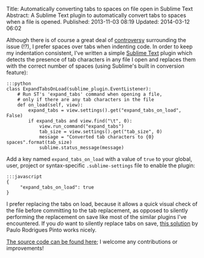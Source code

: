 Title: Automatically converting tabs to spaces on file open in Sublime Text
Abstract: A Sublime Text plugin to automatically convert tabs to spaces when a file is opened.
Published: 2013-11-03 08:19
Updated: 2014-03-12 06:02

Although there is of course a great deal of [controversy](http://programmers.stackexchange.com/questions/57/tabs-versus-spaceswhat-is-the-proper-indentation-character-for-everything-in-e "External Link: Tabs Versus Spaces (Stack Overflow)") surrounding the issue (!?), I prefer spaces over tabs when indenting code. In order to keep my indentation consistent, I've written a simple [Sublime Text](http://www.sublimetext.com/ "External Link: Sublime Text") plugin which detects the presence of tab characters in any file I open and replaces them with the correct number of spaces (using Sublime's built in conversion feature):

    :::python
    class ExpandTabsOnLoad(sublime_plugin.EventListener):
        # Run ST's 'expand_tabs' command when opening a file,
        # only if there are any tab characters in the file
        def on_load(self, view):
            expand_tabs = view.settings().get("expand_tabs_on_load", False)
            if expand_tabs and view.find("\t", 0):
                view.run_command("expand_tabs")
                tab_size = view.settings().get("tab_size", 0)
                message = "Converted tab characters to {0} spaces".format(tab_size)
                sublime.status_message(message)

Add a key named `expand_tabs_on_load` with a value of `true` to your global, user, project or syntax-specific `.sublime-settings` file to enable the plugin:

    :::javascript
    {
         "expand_tabs_on_load": true
    }

I prefer replacing the tabs on load, because it allows a quick visual check of the file before committing to the tab replacement, as opposed to silently performing the replacement on save like most of the similar plugins I've encountered. If you _do_ want to silently replace tabs on save, [this solution](https://coderwall.com/p/zvyg7a) by Paulo Rodrigues Pinto works nicely.

[The source code can be found here](https://github.com/markashleybell/ExpandTabsOnLoad "External Link: ExpandTabsOnLoad GitHub Repository"); I welcome any contributions or improvements!